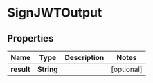 

# SignJWTOutput


## Properties

| Name | Type | Description | Notes |
|------------ | ------------- | ------------- | -------------|
|**result** | **String** |  |  [optional] |



